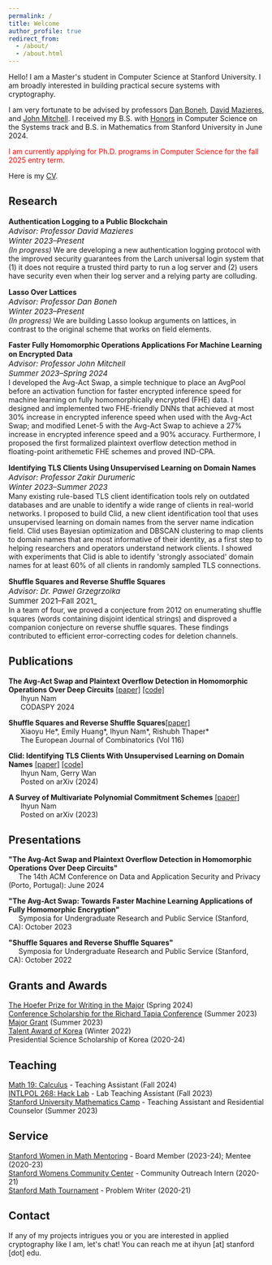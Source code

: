 ```yaml
---
permalink: /
title: Welcome
author_profile: true
redirect_from:
  - /about/
  - /about.html
---
```


Hello! I am a Master's student in Computer Science at Stanford University. I am broadly interested in building practical secure systems with cryptography.

I am very fortunate to be advised by professors [Dan Boneh](https://crypto.stanford.edu/~dabo/), [David Mazieres](https://www.scs.stanford.edu/~dm/), and [John Mitchell](https://theory.stanford.edu/people/jcm/). I received my B.S. with [Honors](/files/The_Avg_Act_Swap__ACM_CODASPY_submission___Copy_.pdf) in Computer Science on the Systems track and B.S. in Mathematics from Stanford University in June 2024.

<span style="color: red;">I am currently applying for Ph.D. programs in Computer Science for the fall 2025 entry term.</span>

Here is my [CV](/files/CV.pdf).

Research
------
**Authentication Logging to a Public Blockchain**
<span style="font-size: 15px;"><br>_Advisor: Professor David Mazieres_
<br>_Winter 2023–Present_</span>
<br>_(In progress)_ We are developing a new authentication logging protocol with the improved security guarantees from the Larch universal login system that (1) it does not require a trusted third party to run a log server and (2) users have security even when their log server and a relying party are colluding.

**Lasso Over Lattices**
<span style="font-size: 15px;"><br>_Advisor: Professor Dan Boneh_
<br>_Winter 2023–Present_</span>
<br>_(In progress)_ We are building Lasso lookup arguments on lattices, in contrast to the original scheme that works on field elements.

**Faster Fully Homomorphic Operations Applications For Machine Learning on Encrypted Data**
<span style="font-size: 15px;"><br>_Advisor: Professor John Mitchell_
<br>_Summer 2023–Spring 2024_</span>
<br>I developed the Avg-Act Swap, a simple technique to place an AvgPool before an activation function for faster encrypted inference speed for machine learning on fully homomorphically encrypted (FHE) data. I designed and implemented two FHE-friendly DNNs that achieved at most 30% increase in encrypted inference speed when used with the Avg-Act Swap; and modified Lenet-5 with the Avg-Act Swap to achieve a 27% increase in encrypted inference speed and a 90% accuracy. Furthermore, I proposed the first formalized plaintext overflow detection method in floating-point arithemetic FHE schemes and proved IND-CPA.

**Identifying TLS Clients Using Unsupervised Learning on Domain Names**
<span style="font-size: 15px;"><br>_Advisor: Professor Zakir Durumeric_
<br>_Winter 2023–Summer 2023_</span>
<br>Many existing rule-based TLS client identification tools rely on outdated databases and are unable to identify a wide range of clients in real-world networks. I proposed to build Clid, a new client identification tool that uses unsupervised learning on domain names from the server name indication field. Clid uses Bayesian optimization and DBSCAN clustering to map clients to domain names that are most informative of their identity, as a first step to helping researchers and operators understand network clients. I showed with experiments that Clid is able to identify 'strongly associated' domain names for at least 60% of all clients in randomly sampled TLS connections.

**Shuffle Squares and Reverse Shuffle Squares**
<span style="font-size: 15px;"><br>_Advisor: Dr. Pawel Grzegrzolka_
<br>Summer 2021–Fall 2021_</span>
<br>In a team of four, we proved a conjecture from 2012 on enumerating shuffle squares (words containing disjoint identical strings) and disproved a companion conjecture on reverse shuffle squares. These findings contributed to efficient error-correcting codes for deletion channels.

Publications
------
**The Avg-Act Swap and Plaintext Overflow Detection in Homomorphic Operations Over Deep Circuits** [[paper]](https://dl.acm.org/doi/pdf/10.1145/3626232.3653277) [[code]](https://github.com/ihyunnam/Avg-Act-Swap)
<br>&nbsp;&nbsp;&nbsp;&nbsp;&nbsp; Ihyun Nam
<br>&nbsp;&nbsp;&nbsp;&nbsp;&nbsp; CODASPY 2024

**Shuffle Squares and Reverse Shuffle Squares**[[paper]](https://pdf.sciencedirectassets.com/272420/1-s2.0-S0195669823X00079/1-s2.0-S0195669823002019/main.pdf?X-Amz-Security-Token=IQoJb3JpZ2luX2VjEID%2F%2F%2F%2F%2F%2F%2F%2F%2F%2FwEaCXVzLWVhc3QtMSJHMEUCID0bKPQNxvp94mwkosn%2F7rx8sDLuXQaFqkhfXXJXAg6sAiEAgIemgjCp8TeWTcGID9ZdP%2FhO9SrPjSg8dzgeUwTy4LwquwUIyf%2F%2F%2F%2F%2F%2F%2F%2F%2F%2FARAFGgwwNTkwMDM1NDY4NjUiDNRI012SD7tos9i7CiqPBStFTwRjGH5zUKgB1cBnbqsuv53Zg3gxrVx7hjM9zJkpAlm%2F%2BUk8eABasvbf3ZKjVW9JfilYXyw4AW1cNiZ06kY%2FsCb2aPb4tVqX9ZzgOLzC3ZzAnPn2XXyDv1y%2FIYuUUWn9vtVuSYMbPfiOYtrbVKeaWRjF%2FslbDtnyJPSQhrrrw068KKvmLmdR4tUuDA96haR2d3KnPfGZ%2BI4czOAXe19hUUhIbLXYZnbs2%2BFRi1vVYEVVCc78jXGGGca1NCBxYkymYsyvlNCrzA8HD%2Fhd39vfnyExta7Mr%2B3VTtks3QvCsShpPW%2F5XsIGC7uZSNPXTItb0R8vk1ACbX0G3hRWUorQXAef4NzMhBlvua%2BQ9vduU4HJfJXiwwJ5FqUQC0TSRAio6%2Fy0Eu187JOa0OpqPhWbDE9lg6Oke5eQGkiWSmAaM55sarmVyktjIzBtlC5RE%2BQfFP7yAmDg6TCc2xszaol9tpC73CGmWrFCOdnK5nSjKt4%2Fidg%2B8yfIqlZnC%2FUEq9mg9W5QQqHoYQuK60QRquveXQGGTv7bbF9eOYFw9wbUeiL4M%2B%2BuV8oCY%2Bi38GZ316kzmcNmVak2vXQ3yucntsWj9mW4d46ZRyIeqADUZoE08H87Ov%2BgBy5IjXxG0kB7NJ4iSIwsVauy89SDAiqFUtFqlDgJe0K4dv6yX8WPSDJsm6FsFs4kapGW2u0oLSLuceTHiHvQq3z1EVXAEdBRHaFxEG57lfF%2BR%2FrF0JaZhmxCQyIrFH%2BNmDUwema69ZUwkzJcs0nLNI7antAYHIsEwkWkbmdDmy0esSTH2ggc7RlNsczyuc0R0CfWCY1S45h70lXG4TY9hWNvarizW1zXfsjtcQBiq0DOWKej%2Fy8SqMww2d78twY6sQFLrRBFL%2B1WbDt0LVBx0TB%2B8pwuOKPkqLb%2BwzP28OTGHw2DvHM15t8CDgKVajbedte0tyKpbDWgLmRfzou8J0%2B9Sz3vUAw1YzbxWmvA28G12fHlSkZhT8v67yRHq%2BVUHeFw6ZH6eKvkFN%2B%2FzZv%2BSsWFr7CfVwfjEvwLCsXsxFY2ymWwFCxifp4675dJ2vqpvljpBoqoCbAWYh1pbL9YRjx0cySz%2Bfy%2BombnOhkxXNuMOdg%3D&X-Amz-Algorithm=AWS4-HMAC-SHA256&X-Amz-Date=20241004T005649Z&X-Amz-SignedHeaders=host&X-Amz-Expires=300&X-Amz-Credential=ASIAQ3PHCVTYSIRJC5A2%2F20241004%2Fus-east-1%2Fs3%2Faws4_request&X-Amz-Signature=b99419d4c139f49d976d20301983bf724ae0e78b169ab8a96df421f6f0afd9ea&hash=bc2c052aeb7171d4467a60aec96cd1e75557dd780666fb2fcb353270f6ba7f9d&host=68042c943591013ac2b2430a89b270f6af2c76d8dfd086a07176afe7c76c2c61&pii=S0195669823002019&tid=spdf-2d06e26e-bea6-4448-8cec-27a3162605aa&sid=c0d810a07f18b9460788338-69cdd54e306agxrqa&type=client&tsoh=d3d3LnNjaWVuY2VkaXJlY3QuY29t&ua=10145d06035156540b03&rr=8cd136da6b72cf2f&cc=us)
<br>&nbsp;&nbsp;&nbsp;&nbsp;&nbsp; Xiaoyu He*, Emily Huang*, Ihyun Nam*, Rishubh Thaper*
<br>&nbsp;&nbsp;&nbsp;&nbsp;&nbsp; The European Journal of Combinatorics (Vol 116)

**Clid: Identifying TLS Clients With Unsupervised Learning on Domain Names** [[paper]](https://arxiv.org/pdf/2410.02040) [[code]](https://github.com/ihyunnam/clid)
<br>&nbsp;&nbsp;&nbsp;&nbsp;&nbsp; Ihyun Nam, Gerry Wan
<br>&nbsp;&nbsp;&nbsp;&nbsp;&nbsp; Posted on arXiv (2024)

**A Survey of Multivariate Polynomial Commitment Schemes** [[paper]](https://arxiv.org/pdf/2306.11383)
<br>&nbsp;&nbsp;&nbsp;&nbsp;&nbsp; Ihyun Nam
<br>&nbsp;&nbsp;&nbsp;&nbsp;&nbsp; Posted on arXiv (2023)

Presentations
------
<b>"The Avg-Act Swap and Plaintext Overflow Detection in Homomorphic Operations Over Deep Circuits"</b>
<br>&nbsp;&nbsp;&nbsp;&nbsp;&nbsp;The 14th ACM Conference on Data and Application Security and Privacy (Porto, Portugal): June 2024

<b>"The Avg-Act Swap: Towards Faster Machine Learning Applications of Fully Homomorphic Encryption"</b>
<br>&nbsp;&nbsp;&nbsp;&nbsp;&nbsp;Symposia for Undergraduate Research and Public Service (Stanford, CA): October 2023

<b>"Shuffle Squares and Reverse Shuffle Squares"</b>
<br>&nbsp;&nbsp;&nbsp;&nbsp;&nbsp;Symposia for Undergraduate Research and Public Service (Stanford, CA): October 2022

Grants and Awards
------
[The Hoefer Prize for Writing in the Major](https://pwr.stanford.edu/hoefer-prize-essays-archive) (Spring 2024)
<br>[Conference Scholarship for the Richard Tapia Conference](https://tapiaconference.cmd-it.org/) (Summer 2023)
<br>[Major Grant](https://undergradresearch.stanford.edu/fund-your-project/explore-student-grants/major) (Summer 2023)
<br>[Talent Award of Korea](https://en.wikipedia.org/wiki/Talent_Award_of_Korea) (Winter 2022)
<br>Presidential Science Scholarship of Korea (2020-24)

Teaching
------
[Math 19: Calculus](https://explorecourses.stanford.edu/search?q=MATH19) - Teaching Assistant (Fall 2024)
<br>[INTLPOL 268: Hack Lab](https://explorecourses.stanford.edu/search?view=catalog&filter-coursestatus-Active=on&page=0&catalog=&q=INTLPOL%20268%3A%20Hack%20Lab%3A%20Introduction%20to%20Cybersecurity&collapse=) - Lab Teaching Assistant (Fall 2023)
<br>[Stanford University Mathematics Camp](https://sumac.spcs.stanford.edu/) - Teaching Assistant and Residential Counselor (Summer 2023)

Service
------
[Stanford Women in Math Mentoring](https://swimm.stanford.edu/) - Board Member (2023-24); Mentee (2020-23)
<br>[Stanford Womens Community Center](https://wcc.stanford.edu/) - Community Outreach Intern (2020-21)
<br>[Stanford Math Tournament](https://sumo.stanford.edu/smt.html) - Problem Writer (2020-21)

Contact
------
If any of my projects intrigues you or you are interested in applied cryptography like I am, let's chat! You can reach me at ihyun [at] stanford [dot] edu.
